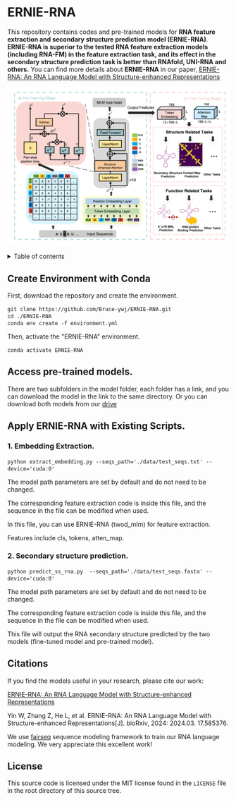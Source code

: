 # ERNIE-RNA
This repository contains codes and pre-trained models for **RNA feature extraction and secondary structure prediction model (ERNIE-RNA)**.  
**ERNIE-RNA is superior to the tested RNA feature extraction models (including RNA-FM) in the feature extraction task, and its effect in the secondary structure prediction task is better than RNAfold, UNI-RNA and others.**
You can find more details about **ERNIE-RNA** in our paper, [ERNIE-RNA: An RNA Language Model with Structure-enhanced Representations](https://www.biorxiv.org/content/10.1101/2024.03.17.585376v1)

![Overview](./docs/model.png)


</details>

<details><summary>Table of contents</summary>
  
- [Setup Environment](#Setup_Environment)
- [Pre-trained Models](#Available_Pretrained_Models)
- [Usage](#usage)
  - [ERNIE-RNA Embedding Generation](#ERNIE-RNA_Embedding_Generation)
  - [RNA Secondary Structure Prediction](#ERNIE-RNA_Structure_Prediction)
- [Citations](#citations)
- [License](#license)
</details>

## Create Environment with Conda <a name="Setup_Environment"></a>
First, download the repository and create the environment.
```
git clone https://github.com/Bruce-ywj/ERNIE-RNA.git
cd ./ERNIE-RNA
conda env create -f environment.yml
```
Then, activate the "ERNIE-RNA" environment.
```
conda activate ERNIE-RNA
```

## Access pre-trained models. <a name="Available_Pretrained_Models"></a>
There are two subfolders in the model folder, each folder has a link, and you can download the model in the link to the same directory. Or you can download both models from our [drive](https://drive.google.com/drive/folders/1guWzYKJ2auh4FMFzxEWEnANJh91uhVZE)

## Apply ERNIE-RNA with Existing Scripts. <a name="Usage"></a>
### 1. Embedding Extraction. <a name="ERNIE-RNA_Embedding_Generation"></a>
```
python extract_embedding.py --seqs_path='./data/test_seqs.txt' --device='cuda:0'
```

The model path parameters are set by default and do not need to be changed.

The corresponding feature extraction code is inside this file, and the sequence in the file can be modified when used.

In this file, you can use ERNIE-RNA (twod_mlm) for feature extraction.

Features include cls, tokens, atten_map.

### 2. Secondary structure prediction. <a name="ERNIE-RNA_Structure_Prediction"></a>
```
python predict_ss_rna.py  --seqs_path='./data/test_seqs.fasta' --device='cuda:0'
```

The model path parameters are set by default and do not need to be changed.

The corresponding feature extraction code is inside this file, and the sequence in the file can be modified when used.

This file will output the RNA secondary structure predicted by the two models (fine-tuned model and pre-trained model).


## Citations <a name="citations"></a>

If you find the models useful in your research, please cite our work:

[ERNIE-RNA: An RNA Language Model with Structure-enhanced Representations](https://www.biorxiv.org/content/10.1101/2024.03.17.585376v1)

Yin W, Zhang Z, He L, et al. ERNIE-RNA: An RNA Language Model with Structure-enhanced Representations[J]. bioRxiv, 2024: 2024.03. 17.585376.

We use [fairseq](https://github.com/pytorch/fairseq) sequence modeling framework to train our RNA language modeling.
We very appreciate this excellent work!

## License <a name="license"></a>

This source code is licensed under the MIT license found in the `LICENSE` file
in the root directory of this source tree.
